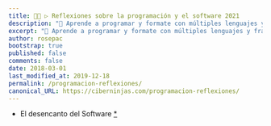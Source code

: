 ```yaml
---
title: 👨‍💻 ▷ Reflexiones sobre la programación y el software 2021
description: "📌 Aprende a programar y formate con múltiples lenguajes y frameworks. Los mejores libros PDF y ebook en nuestro catálogo,incluso gratis 😜."
excerpt: "📌 Aprende a programar y formate con múltiples lenguajes y frameworks. Los mejores libros PDF y ebooks en nuestro catálogo, incluso gratis 😜."
author: rosepac
bootstrap: true
published: false
comments: false
date: 2018-03-01
last_modified_at: 2019-12-18
permalink: /programacion-reflexiones/
canonical_URL: https://ciberninjas.com/programacion-reflexiones/
---
```


* El desencanto del Software [*](https://tonsky.me/blog/disenchantment/)
